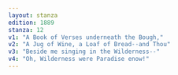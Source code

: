 ```yaml
---
layout: stanza
edition: 1889
stanza: 12
v1: "A Book of Verses underneath the Bough,"
v2: "A Jug of Wine, a Loaf of Bread--and Thou"
v3: "Beside me singing in the Wilderness--"
v4: "Oh, Wilderness were Paradise enow!"
---
```

